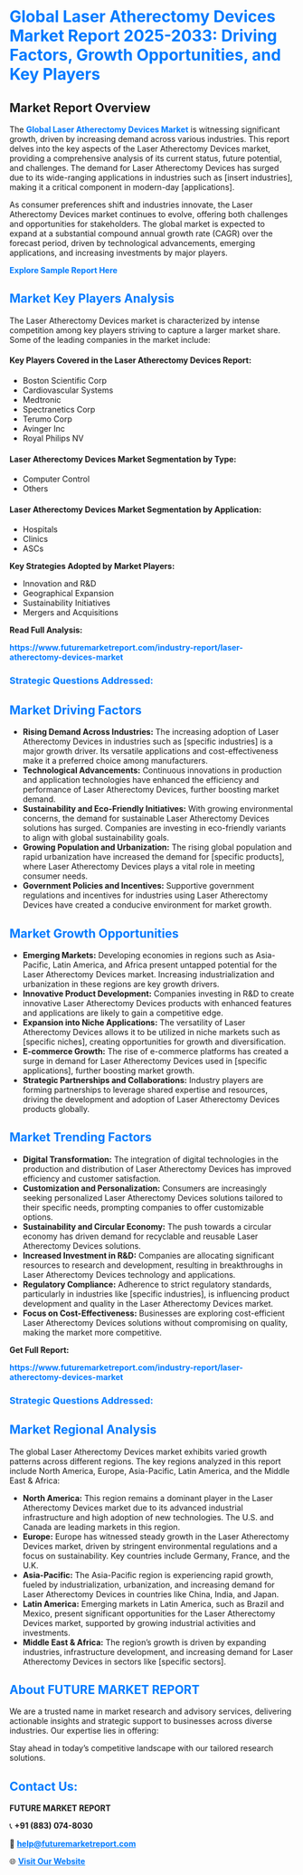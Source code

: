<h1 style="color: #007BFF;">Global Laser Atherectomy Devices Market Report 2025-2033: Driving Factors, Growth Opportunities, and Key Players</h1>

<section id="overview">
<h2>Market Report Overview</h2>
<p>The <a href="https://www.futuremarketreport.com/industry-report/laser-atherectomy-devices-market" style="color: #007BFF; text-decoration: none;"><strong>Global Laser Atherectomy Devices Market</strong></a> is witnessing significant growth, driven by increasing demand across various industries. This report delves into the key aspects of the Laser Atherectomy Devices market, providing a comprehensive analysis of its current status, future potential, and challenges. The demand for Laser Atherectomy Devices has surged due to its wide-ranging applications in industries such as [insert industries], making it a critical component in modern-day [applications].</p>
<p>As consumer preferences shift and industries innovate, the Laser Atherectomy Devices market continues to evolve, offering both challenges and opportunities for stakeholders. The global market is expected to expand at a substantial compound annual growth rate (CAGR) over the forecast period, driven by technological advancements, emerging applications, and increasing investments by major players.</p>
</section>

<section id="overview">
<p><a href="https://www.futuremarketreport.com/request-sample/reportId=98845" style="color: #007BFF; text-decoration: none;"><strong>Explore Sample Report Here</strong></a></p>
</section>

<section id="key-players">
<h2 style="color: #007BFF;">Market Key Players Analysis</h2>
<p>The Laser Atherectomy Devices market is characterized by intense competition among key players striving to capture a larger market share. Some of the leading companies in the market include:</p>
<h4>Key Players Covered in the Laser Atherectomy Devices Report:</h4>
<ul><li>Boston Scientific Corp</li><li>Cardiovascular Systems</li><li>Medtronic</li><li>Spectranetics Corp</li><li>Terumo Corp</li><li>Avinger Inc</li><li>Royal Philips NV</li></ul>
<h4>Laser Atherectomy Devices Market Segmentation by Type:</h4>
<ul><li>Computer Control</li><li>Others</li></ul>

<h4>Laser Atherectomy Devices Market Segmentation by Application:</h4>
<ul><li>Hospitals</li><li>Clinics</li><li>ASCs</li></ul>
<p><strong>Key Strategies Adopted by Market Players:</strong></p>
<ul>
<li>Innovation and R&D</li>
<li>Geographical Expansion</li>
<li>Sustainability Initiatives</li>
<li>Mergers and Acquisitions</li>
</ul>
</section>

<section>
<p><strong>Read Full Analysis: </strong></p><a href="https://www.futuremarketreport.com/industry-report/laser-atherectomy-devices-market" style="color: #007BFF; text-decoration: none;"><strong>https://www.futuremarketreport.com/industry-report/laser-atherectomy-devices-market</strong></a>
<h3 style="color: #007BFF;">Strategic Questions Addressed:</h3>
</section>

<section id="driving-factors">
<h2 style="color: #007BFF;">Market Driving Factors</h2>
<ul>
<li><strong>Rising Demand Across Industries:</strong> The increasing adoption of Laser Atherectomy Devices in industries such as [specific industries] is a major growth driver. Its versatile applications and cost-effectiveness make it a preferred choice among manufacturers.</li>
<li><strong>Technological Advancements:</strong> Continuous innovations in production and application technologies have enhanced the efficiency and performance of Laser Atherectomy Devices, further boosting market demand.</li>
<li><strong>Sustainability and Eco-Friendly Initiatives:</strong> With growing environmental concerns, the demand for sustainable Laser Atherectomy Devices solutions has surged. Companies are investing in eco-friendly variants to align with global sustainability goals.</li>
<li><strong>Growing Population and Urbanization:</strong> The rising global population and rapid urbanization have increased the demand for [specific products], where Laser Atherectomy Devices plays a vital role in meeting consumer needs.</li>
<li><strong>Government Policies and Incentives:</strong> Supportive government regulations and incentives for industries using Laser Atherectomy Devices have created a conducive environment for market growth.</li>
</ul>
</section>

<section id="growth-opportunities">
<h2 style="color: #007BFF;">Market Growth Opportunities</h2>
<ul>
<li><strong>Emerging Markets:</strong> Developing economies in regions such as Asia-Pacific, Latin America, and Africa present untapped potential for the Laser Atherectomy Devices market. Increasing industrialization and urbanization in these regions are key growth drivers.</li>
<li><strong>Innovative Product Development:</strong> Companies investing in R&D to create innovative Laser Atherectomy Devices products with enhanced features and applications are likely to gain a competitive edge.</li>
<li><strong>Expansion into Niche Applications:</strong> The versatility of Laser Atherectomy Devices allows it to be utilized in niche markets such as [specific niches], creating opportunities for growth and diversification.</li>
<li><strong>E-commerce Growth:</strong> The rise of e-commerce platforms has created a surge in demand for Laser Atherectomy Devices used in [specific applications], further boosting market growth.</li>
<li><strong>Strategic Partnerships and Collaborations:</strong> Industry players are forming partnerships to leverage shared expertise and resources, driving the development and adoption of Laser Atherectomy Devices products globally.</li>
</ul>
</section>

<section id="trending-factors">
<h2 style="color: #007BFF;">Market Trending Factors</h2>
<ul>
<li><strong>Digital Transformation:</strong> The integration of digital technologies in the production and distribution of Laser Atherectomy Devices has improved efficiency and customer satisfaction.</li>
<li><strong>Customization and Personalization:</strong> Consumers are increasingly seeking personalized Laser Atherectomy Devices solutions tailored to their specific needs, prompting companies to offer customizable options.</li>
<li><strong>Sustainability and Circular Economy:</strong> The push towards a circular economy has driven demand for recyclable and reusable Laser Atherectomy Devices solutions.</li>
<li><strong>Increased Investment in R&D:</strong> Companies are allocating significant resources to research and development, resulting in breakthroughs in Laser Atherectomy Devices technology and applications.</li>
<li><strong>Regulatory Compliance:</strong> Adherence to strict regulatory standards, particularly in industries like [specific industries], is influencing product development and quality in the Laser Atherectomy Devices market.</li>
<li><strong>Focus on Cost-Effectiveness:</strong> Businesses are exploring cost-efficient Laser Atherectomy Devices solutions without compromising on quality, making the market more competitive.</li>
</ul>
</section>

<section>
<p><strong>Get Full Report: </strong></p><a href="https://www.futuremarketreport.com/industry-report/laser-atherectomy-devices-market" style="color: #007BFF; text-decoration: none;"><strong>https://www.futuremarketreport.com/industry-report/laser-atherectomy-devices-market</strong></a>
<h3 style="color: #007BFF;">Strategic Questions Addressed:</h3>
</section>


<section id="regional-analysis">
<h2 style="color: #007BFF;">Market Regional Analysis</h2>
<p>The global Laser Atherectomy Devices market exhibits varied growth patterns across different regions. The key regions analyzed in this report include North America, Europe, Asia-Pacific, Latin America, and the Middle East & Africa:</p>
<ul>
<li><strong>North America:</strong> This region remains a dominant player in the Laser Atherectomy Devices market due to its advanced industrial infrastructure and high adoption of new technologies. The U.S. and Canada are leading markets in this region.</li>
<li><strong>Europe:</strong> Europe has witnessed steady growth in the Laser Atherectomy Devices market, driven by stringent environmental regulations and a focus on sustainability. Key countries include Germany, France, and the U.K.</li>
<li><strong>Asia-Pacific:</strong> The Asia-Pacific region is experiencing rapid growth, fueled by industrialization, urbanization, and increasing demand for Laser Atherectomy Devices in countries like China, India, and Japan.</li>
<li><strong>Latin America:</strong> Emerging markets in Latin America, such as Brazil and Mexico, present significant opportunities for the Laser Atherectomy Devices market, supported by growing industrial activities and investments.</li>
<li><strong>Middle East & Africa:</strong> The region’s growth is driven by expanding industries, infrastructure development, and increasing demand for Laser Atherectomy Devices in sectors like [specific sectors].</li>
</ul>
</section>

<footer>
<h2 style="color: #007BFF;">About FUTURE MARKET REPORT</h2>
<p>We are a trusted name in market research and advisory services, delivering actionable insights and strategic support to businesses across diverse industries. Our expertise lies in offering:</p>

<p>Stay ahead in today’s competitive landscape with our tailored research solutions.</p>

<h2 style="color: #007BFF;">Contact Us:</h2>
<p><strong>FUTURE MARKET REPORT</strong></p>
<p>📞 <strong>+91 (883) 074-8030</strong></p>
<p>📧 <strong><a href="mailto:help@futuremarketreport.com" style="color: #007BFF;">help@futuremarketreport.com</a></strong></p>
<p>🌐 <strong><a href="https://www.futuremarketreport.com/" style="color: #007BFF;">Visit Our Website</a></strong></p>
</footer>